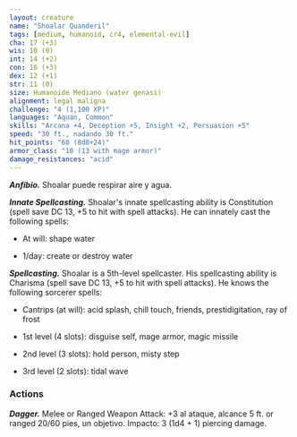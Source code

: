 ```yaml
---
layout: creature
name: "Shoalar Quanderil"
tags: [medium, humanoid, cr4, elemental-evil]
cha: 17 (+3)
wis: 10 (0)
int: 14 (+2)
con: 16 (+3)
dex: 12 (+1)
str: 11 (0)
size: Humanoide Mediano (water genasi)
alignment: legal maligna
challenge: "4 (1,100 XP)"
languages: "Aquan, Common"
skills: "Arcana +4, Deception +5, Insight +2, Persuasion +5"
speed: "30 ft., nadando 30 ft."
hit_points: "60 (8d8+24)"
armor_class: "10 (13 with mage armor)"
damage_resistances: "acid"
---
```


***Anfibio.*** Shoalar puede respirar aire y agua.

***Innate Spellcasting.*** Shoalar's innate spellcasting ability is Constitution (spell save DC 13, +5 to hit with spell attacks). He can innately cast the following spells:

* At will: shape water

* 1/day: create or destroy water

***Spellcasting.*** Shoalar is a 5th-level spellcaster. His spellcasting ability is Charisma (spell save DC 13, +5 to hit with spell attacks). He knows the following sorcerer spells:

* Cantrips (at will): acid splash, chill touch, friends, prestidigitation, ray of frost

* 1st level (4 slots): disguise self, mage armor, magic missile

* 2nd level (3 slots): hold person, misty step

* 3rd level (2 slots): tidal wave

### Actions

***Dagger.*** Melee or Ranged Weapon Attack: +3 al ataque, alcance 5 ft. or ranged 20/60 pies, un objetivo. Impacto: 3 (1d4 + 1) piercing damage.